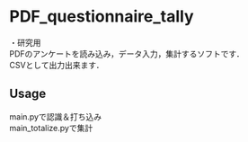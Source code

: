 # PDF_questionnaire_tally

・研究用  
PDFのアンケートを読み込み，データ入力，集計するソフトです．  
CSVとして出力出来ます．

## Usage

main.pyで認識＆打ち込み  
main_totalize.pyで集計
